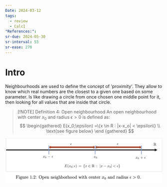 ```yaml
---
Date: 2024-03-12
tags:
  - review
  - CalcI
"References:":
sr-due: 2024-05-30
sr-interval: 55
sr-ease: 270
---
```

# Intro
Neighbourhoods are used to define the concept of 'proximity'. They allow to know which real numbers are the closest to a given one based on some parameter. 
Is like drawing a circle from once chosen one middle point for it, then looking for all values that are inside that circle.

> [!NOTE] Definition 4:  Open neighbourhood
> An open neighbourhood with center $x_0$ and radius $\epsilon > 0$ is defined as: 
$$
\begin{gathered}
E(x_0;\epsilon) =\{x \in R : |x-x_o| < \epsilon\} \\ \text{see figure below}
\end {gathered}
$$

![Pasted image 20240313214058](../99%20-%20Meta/0.%20Attachments/Pasted%20image%2020240313214058.png)
